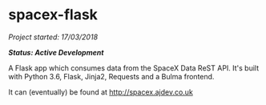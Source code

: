 # spacex-flask

_Project started: 17/03/2018_

**_Status: Active Development_**

A Flask app which consumes data from the SpaceX Data ReST API. It's built with Python 3.6, Flask, Jinja2, Requests and a Bulma frontend.

It can (eventually) be found at http://spacex.ajdev.co.uk
